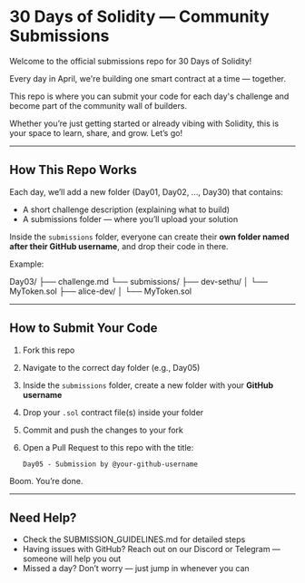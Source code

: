 # 30 Days of Solidity — Community Submissions

Welcome to the official submissions repo for 30 Days of Solidity!

Every day in April, we're building one smart contract at a time — together.

This repo is where you can submit your code for each day's challenge and become part of the community wall of builders.

Whether you’re just getting started or already vibing with Solidity, this is your space to learn, share, and grow. Let’s go!

---

## How This Repo Works

Each day, we’ll add a new folder (Day01, Day02, ..., Day30) that contains:

- A short challenge description (explaining what to build)
- A submissions folder — where you’ll upload your solution

Inside the `submissions` folder, everyone can create their **own folder named after their GitHub username**, and drop their code in there.

Example:

Day03/
├── challenge.md
└── submissions/
    ├── dev-sethu/
    │   └── MyToken.sol
    ├── alice-dev/
    │   └── MyToken.sol


---

## How to Submit Your Code

1. Fork this repo
2. Navigate to the correct day folder (e.g., Day05)
3. Inside the `submissions` folder, create a new folder with your **GitHub username**
4. Drop your `.sol` contract file(s) inside your folder
5. Commit and push the changes to your fork
6. Open a Pull Request to this repo with the title:
    
    `Day05 - Submission by @your-github-username`
    

Boom. You’re done.

---

## Need Help?

- Check the SUBMISSION_GUIDELINES.md for detailed steps
- Having issues with GitHub? Reach out on our Discord or Telegram — someone will help you out
- Missed a day? Don’t worry — just jump in whenever you can

